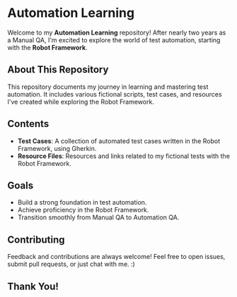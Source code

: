 # Automation Learning
Welcome to my **Automation Learning** repository! 
After nearly two years as a Manual QA, I'm excited to explore the world of test automation, starting with the **Robot Framework**.


## About This Repository
This repository documents my journey in learning and mastering test automation. It includes various fictional scripts, test cases, and resources I've created while exploring the Robot Framework.


## Contents
- **Test Cases**: A collection of automated test cases written in the Robot Framework, using Gherkin.
- **Resource Files**: Resources and links related to my fictional tests with the Robot Framework.


## Goals
- Build a strong foundation in test automation.
- Achieve proficiency in the Robot Framework.
- Transition smoothly from Manual QA to Automation QA.


## Contributing
Feedback and contributions are always welcome! Feel free to open issues, submit pull requests, or just chat with me. :)


## Thank You!
